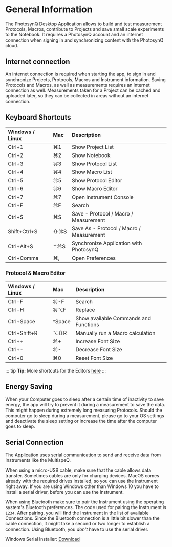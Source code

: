 # General Information

The PhotosynQ Desktop Application allows to build and test measurement Protocols, Macros, contribute to Projects and save small scale experiments to the Notebook. It requires a PhotosynQ account and an internet connection when signing in and synchronizing content with the PhotosynQ cloud.

## Internet connection

An internet connection is required when starting the app, to sign in and synchronize Projects, Protocols, Macros and Instrument information. Saving Protocols and Macros, as well as measurements requires an internet connection as well. Measurements taken for a Project can be cached and uploaded later, so they can be collected in areas without an internet connection.

## Keyboard Shortcuts

| Windows / Linux | Mac  | Description                              |
| :-------------- | :--- | :--------------------------------------- |
| Ctrl+1          | ⌘1   | Show Project List                        |
| Ctrl+2          | ⌘2   | Show Notebook                            |
| Ctrl+3          | ⌘3   | Show Protocol List                       |
| Ctrl+4          | ⌘4   | Show Macro List                          |
| Ctrl+5          | ⌘5   | Show Protocol Editor                     |
| Ctrl+6          | ⌘6   | Show Macro Editor                        |
| Ctrl+7          | ⌘7   | Open Instrument Console                  |
| Ctrl+F          | ⌘F   | Search                                   |
| Ctrl+S          | ⌘S   | Save - Protocol / Macro / Measurement    |
| Shift+Ctrl+S    | ⇧⌘S  | Save As - Protocol / Macro / Measurement |
| Ctrl+Alt+S      | ⌃⌘S  | Synchronize Application with PhotosynQ   |
| Ctrl+Comma      | ⌘,   | Open Preferences                         |

### Protocol & Macro Editor

| Windows / Linux | Mac    | Description                           |
| :-------------- | :----- | :------------------------------------ |
| Ctrl-F          | ⌘-F    | Search                                |
| Ctrl-H          | ⌘⌥F    | Replace                               |
| Ctrl+Space      | ^Space | Show available Commands and Functions |
| Ctrl+Shift+R    | ⌥⇧R    | Manually run a Macro calculation      |
| Ctrl++          | ⌘+     | Increase Font Size                    |
| Ctrl+-          | ⌘-     | Decrease Font Size                    |
| Ctrl+0          | ⌘0     | Reset Font Size                       |

::: tip
**Tip:** More shortcuts for the Editors [here](https://github.com/ajaxorg/ace/wiki/Default-Keyboard-Shortcuts)
:::

## Energy Saving

When your Computer goes to sleep after a certain time of inactivity to save energy, the app will try to prevent it during a measurement to save the data. This might happen during extremely long measuring Protocols. Should the computer go to sleep during a measurement, please go to your OS settings and deactivate the sleep setting or increase the time after the computer goes to sleep.

## Serial Connection

The Application uses serial communication to send and receive data from Instruments like the MultispeQ.

When using a micro-USB cable, make sure that the cable allows data transfer. Sometimes cables are only for charging devices. MacOS comes already with the required drives installed, so you can use the Instrument right away. If you are using Windows other than Windows 10 you have to install a serial driver, before you can use the Instrument.

When using Bluetooth make sure to pair the Instrument using the operating system's Bluetooth preferences. The code used for pairing the Instrument is `1234`. After pairing, you will find the Instrument in the list of available Connections. Since the Bluetooth connection is a little bit slower than the cable connection, it might take a second or two longer to establish a connection. Using Bluetooth, you *don't* have to use the serial driver.

Windows Serial Installer: [Download](https://www.pjrc.com/teensy/serial_install.exe)
